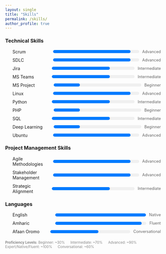 ```yaml
---
layout: single
title: "Skills"
permalink: /skills/
author_profile: true
---
```


<style>
  .skill-category {
    margin-bottom: 20px;
  }
  .skill-item {
    display: flex;
    align-items: center;
    margin-bottom: 10px;
  }
  .skill-name {
    flex-basis: 200px;
    margin-right: 15px;
  }
  .skill-level-bar-container {
    background-color: #f0f0f0;
    border-radius: 5px;
    height: 10px;
    width: 100%;
    overflow: hidden;
  }
  .skill-level-bar {
    background-color: #007bff; /* Adjust color as needed */
    height: 100%;
    border-radius: 5px;
  }
  .skill-level-text {
    margin-left: 10px;
    font-size: 0.9em;
    color: #666;
  }
  .proficiency-legend {
    margin-top: 20px;
    font-size: 0.8em;
    color: #888;
  }
  .proficiency-legend span {
    display: inline-block;
    margin-right: 15px;
  }
</style>

<div class="skill-category">
  <h3>Technical Skills</h3>
  <ul>
    <li class="skill-item">
      <span class="skill-name">Scrum</span>
      <div class="skill-level-bar-container">
        <div class="skill-level-bar" style="width: 90%;"></div>
      </div>
      <span class="skill-level-text">Advanced</span>
    </li>
    <li class="skill-item">
      <span class="skill-name">SDLC</span>
      <div class="skill-level-bar-container">
        <div class="skill-level-bar" style="width: 90%;"></div>
      </div>
      <span class="skill-level-text">Advanced</span>
    </li>
    <li class="skill-item">
      <span class="skill-name">Jira</span>
      <div class="skill-level-bar-container">
        <div class="skill-level-bar" style="width: 70%;"></div>
      </div>
      <span class="skill-level-text">Intermediate</span>
    </li>
    <li class="skill-item">
      <span class="skill-name">MS Teams</span>
      <div class="skill-level-bar-container">
        <div class="skill-level-bar" style="width: 70%;"></div>
      </div>
      <span class="skill-level-text">Intermediate</span>
    </li>
    <li class="skill-item">
      <span class="skill-name">MS Project</span>
      <div class="skill-level-bar-container">
        <div class="skill-level-bar" style="width: 30%;"></div>
      </div>
      <span class="skill-level-text">Beginner</span>
    </li>
    <li class="skill-item">
      <span class="skill-name">Linux</span>
      <div class="skill-level-bar-container">
        <div class="skill-level-bar" style="width: 90%;"></div>
      </div>
      <span class="skill-level-text">Advanced</span>
    </li>
    <li class="skill-item">
      <span class="skill-name">Python</span>
      <div class="skill-level-bar-container">
        <div class="skill-level-bar" style="width: 70%;"></div>
      </div>
      <span class="skill-level-text">Intermediate</span>
    </li>
    <li class="skill-item">
      <span class="skill-name">PHP</span>
      <div class="skill-level-bar-container">
        <div class="skill-level-bar" style="width: 30%;"></div>
      </div>
      <span class="skill-level-text">Beginner</span>
    </li>
    <li class="skill-item">
      <span class="skill-name">SQL</span>
      <div class="skill-level-bar-container">
        <div class="skill-level-bar" style="width: 70%;"></div>
      </div>
      <span class="skill-level-text">Intermediate</span>
    </li>
    <li class="skill-item">
      <span class="skill-name">Deep Learning</span>
      <div class="skill-level-bar-container">
        <div class="skill-level-bar" style="width: 30%;"></div>
      </div>
      <span class="skill-level-text">Beginner</span>
    </li>
    <li class="skill-item">
      <span class="skill-name">Ubuntu</span>
      <div class="skill-level-bar-container">
        <div class="skill-level-bar" style="width: 90%;"></div>
      </div>
      <span class="skill-level-text">Advanced</span>
    </li>
  </ul>
</div>

<div class="skill-category">
  <h3>Project Management Skills</h3>
  <ul>
    <li class="skill-item">
      <span class="skill-name">Agile Methodologies</span>
      <div class="skill-level-bar-container">
        <div class="skill-level-bar" style="width: 90%;"></div>
      </div>
      <span class="skill-level-text">Advanced</span>
    </li>
    <li class="skill-item">
      <span class="skill-name">Stakeholder Management</span>
      <div class="skill-level-bar-container">
        <div class="skill-level-bar" style="width: 90%;"></div>
      </div>
      <span class="skill-level-text">Advanced</span>
    </li>
    <li class="skill-item">
      <span class="skill-name">Strategic Alignment</span>
      <div class="skill-level-bar-container">
        <div class="skill-level-bar" style="width: 70%;"></div>
      </div>
      <span class="skill-level-text">Intermediate</span>
    </li>
  </ul>
</div>

<div class="skill-category">
  <h3>Languages</h3>
  <ul>
    <li class="skill-item">
      <span class="skill-name">English</span>
      <div class="skill-level-bar-container">
        <div class="skill-level-bar" style="width: 100%;"></div>
      </div>
      <span class="skill-level-text">Native</span>
    </li>
    <li class="skill-item">
      <span class="skill-name">Amharic</span>
      <div class="skill-level-bar-container">
        <div class="skill-level-bar" style="width: 95%;"></div>
      </div>
      <span class="skill-level-text">Fluent</span>
    </li>
    <li class="skill-item">
      <span class="skill-name">Afaan Oromo</span>
      <div class="skill-level-bar-container">
        <div class="skill-level-bar" style="width: 60%;"></div>
      </div>
      <span class="skill-level-text">Conversational</span>
    </li>
  </ul>
</div>

<div class="proficiency-legend">
  <strong>Proficiency Levels:</strong>
  <span>Beginner: ~30%</span>
  <span>Intermediate: ~70%</span>
  <span>Advanced: ~90%</span>
  <span>Expert/Native/Fluent: ~100%</span>
  <span>Conversational: ~60%</span>
</div>